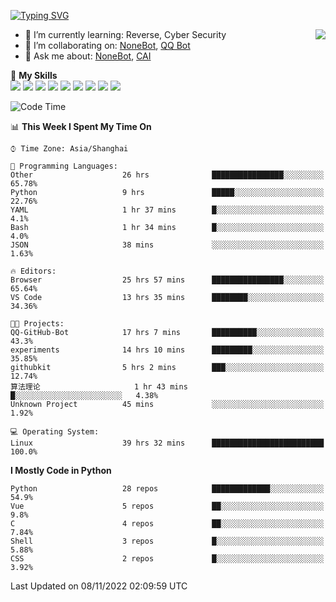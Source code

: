 [![Typing SVG](https://readme-typing-svg.herokuapp.com?size=25&duration=2500&color=8C43EA&vCenter=true&width=200&height=40&lines=Hi+there+%F0%9F%91%8B%F0%9F%8F%BB;I'm+yanyongyu)](https://git.io/typing-svg)

<a href="#">
  <img align="right" src="https://github-readme-stats.vercel.app/api?username=yanyongyu&count_private=true&show_icons=true&bg_color=15,f2f7fd,E0EAFC" />
</a>

- 🌱 I’m currently learning: Reverse, Cyber Security
- 👯 I’m collaborating on: [NoneBot](https://github.com/nonebot), [QQ Bot](https://github.com/Mrs4s/go-cqhttp)
- 💬 Ask me about: [NoneBot](https://github.com/nonebot), [CAI](https://github.com/cscs181/CAI)

🌟 **My Skills**  
![](https://img.shields.io/badge/-Python-3e74a2?style=flat-square&logo=Python&logoColor=fff)
![](https://img.shields.io/badge/-Node.js-339933?style=flat-square&logo=Node.js&logoColor=fff)
![](https://img.shields.io/badge/-Vue-4fc08d?style=flat-square&logo=Vue.js&logoColor=fff)
![](https://img.shields.io/badge/-React-2d98ce?style=flat-square&logo=React&logoColor=fff)
![](https://img.shields.io/badge/-Docker-2496ED?style=flat-square&logo=Docker&logoColor=fff)
![](https://img.shields.io/badge/-Linux-000000?style=flat-square&logo=Linux&logoColor=fff)
![](https://img.shields.io/badge/-MySQL-4479A1?style=flat-square&logo=MySQL&logoColor=fff)
![](https://img.shields.io/badge/-Redis-DC382D?style=flat-square&logo=Redis&logoColor=fff)
![](https://img.shields.io/badge/-MongoDB-47A248?style=flat-square&logo=MongoDB&logoColor=fff)

<!--START_SECTION:waka-->
![Code Time](http://img.shields.io/badge/Code%20Time-3%2C146%20hrs%2018%20mins-blue)

📊 **This Week I Spent My Time On** 

```text
⌚︎ Time Zone: Asia/Shanghai

💬 Programming Languages: 
Other                    26 hrs              ████████████████░░░░░░░░░   65.78% 
Python                   9 hrs               █████░░░░░░░░░░░░░░░░░░░░   22.76% 
YAML                     1 hr 37 mins        █░░░░░░░░░░░░░░░░░░░░░░░░   4.1% 
Bash                     1 hr 34 mins        █░░░░░░░░░░░░░░░░░░░░░░░░   4.0% 
JSON                     38 mins             ░░░░░░░░░░░░░░░░░░░░░░░░░   1.63%

🔥 Editors: 
Browser                  25 hrs 57 mins      ████████████████░░░░░░░░░   65.64% 
VS Code                  13 hrs 35 mins      ████████░░░░░░░░░░░░░░░░░   34.36%

🐱‍💻 Projects: 
QQ-GitHub-Bot            17 hrs 7 mins       ██████████░░░░░░░░░░░░░░░   43.3% 
experiments              14 hrs 10 mins      █████████░░░░░░░░░░░░░░░░   35.85% 
githubkit                5 hrs 2 mins        ███░░░░░░░░░░░░░░░░░░░░░░   12.74% 
算法理论                     1 hr 43 mins        █░░░░░░░░░░░░░░░░░░░░░░░░   4.38% 
Unknown Project          45 mins             ░░░░░░░░░░░░░░░░░░░░░░░░░   1.92%

💻 Operating System: 
Linux                    39 hrs 32 mins      █████████████████████████   100.0%

```

**I Mostly Code in Python** 

```text
Python                   28 repos            █████████████░░░░░░░░░░░░   54.9% 
Vue                      5 repos             ██░░░░░░░░░░░░░░░░░░░░░░░   9.8% 
C                        4 repos             ██░░░░░░░░░░░░░░░░░░░░░░░   7.84% 
Shell                    3 repos             █░░░░░░░░░░░░░░░░░░░░░░░░   5.88% 
CSS                      2 repos             █░░░░░░░░░░░░░░░░░░░░░░░░   3.92%

```



 Last Updated on 08/11/2022 02:09:59 UTC
<!--END_SECTION:waka-->
